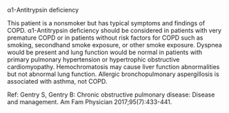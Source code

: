 α1-Antitrypsin deficiency

This patient is a nonsmoker but has typical symptoms and findings of COPD. α1-Antitrypsin deficiency should be considered in patients with very premature COPD or in patients without risk factors for COPD such as smoking, secondhand smoke exposure, or other smoke exposure. Dyspnea would be present and lung function would be normal in patients with primary pulmonary hypertension or hypertrophic obstructive cardiomyopathy. Hemochromatosis may cause liver function abnormalities but not abnormal lung function. Allergic bronchopulmonary aspergillosis is associated with asthma, not COPD.

Ref: Gentry S, Gentry B: Chronic obstructive pulmonary disease: Disease and management. Am Fam Physician 2017;95(7):433-441.
